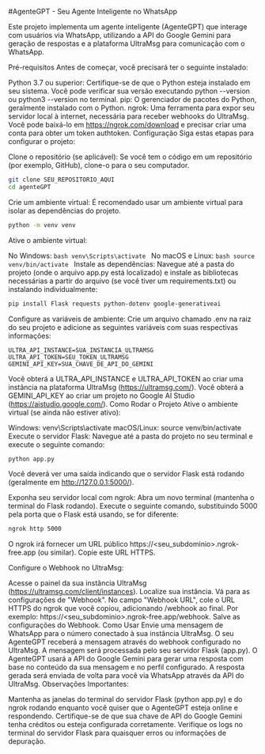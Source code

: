 #AgenteGPT - Seu Agente Inteligente no WhatsApp

Este projeto implementa um agente inteligente (AgenteGPT) que interage com usuários via WhatsApp, utilizando a API do Google Gemini para geração de respostas e a plataforma UltraMsg para comunicação com o WhatsApp.

Pré-requisitos
Antes de começar, você precisará ter o seguinte instalado:

Python 3.7 ou superior: Certifique-se de que o Python esteja instalado em seu sistema. Você pode verificar sua versão executando python --version ou python3 --version no terminal.
pip: O gerenciador de pacotes do Python, geralmente instalado com o Python.
ngrok: Uma ferramenta para expor seu servidor local à internet, necessária para receber webhooks do UltraMsg. Você pode baixá-lo em https://ngrok.com/download e precisar criar uma conta para obter um token authtoken.
Configuração
Siga estas etapas para configurar o projeto:

Clone o repositório (se aplicável):
Se você tem o código em um repositório (por exemplo, GitHub), clone-o para o seu computador.
```bash
git clone SEU_REPOSITORIO_AQUI
cd agenteGPT
```

Crie um ambiente virtual:
É recomendado usar um ambiente virtual para isolar as dependências do projeto.
```bash
python -m venv venv
```
Ative o ambiente virtual:

No Windows: ```bash venv\Scripts\activate ```
No macOS e Linux: ```bash source venv/bin/activate ```
Instale as dependências:
Navegue até a pasta do projeto (onde o arquivo app.py está localizado) e instale as bibliotecas necessárias a partir do arquivo (se você tiver um requirements.txt) ou instalando individualmente:
```bash
pip install Flask requests python-dotenv google-generativeai
```

Configure as variáveis de ambiente:
Crie um arquivo chamado .env na raiz do seu projeto e adicione as seguintes variáveis com suas respectivas informações:
```
ULTRA_API_INSTANCE=SUA_INSTANCIA_ULTRAMSG
ULTRA_API_TOKEN=SEU_TOKEN_ULTRAMSG
GEMINI_API_KEY=SUA_CHAVE_DE_API_DO_GEMINI
```

Você obterá a ULTRA_API_INSTANCE e ULTRA_API_TOKEN ao criar uma instância na plataforma UltraMsg (https://ultramsg.com/).
Você obterá a GEMINI_API_KEY ao criar um projeto no Google AI Studio (https://aistudio.google.com/).
Como Rodar o Projeto
Ative o ambiente virtual (se ainda não estiver ativo):

Windows: venv\\Scripts\\activate
macOS/Linux: source venv/bin/activate
Execute o servidor Flask:
Navegue até a pasta do projeto no seu terminal e execute o seguinte comando:
```bash
python app.py
```
Você deverá ver uma saída indicando que o servidor Flask está rodando (geralmente em http://127.0.0.1:5000/).

Exponha seu servidor local com ngrok:
Abra um novo terminal (mantenha o terminal do Flask rodando). Execute o seguinte comando, substituindo 5000 pela porta que o Flask está usando, se for diferente:
```bash
ngrok http 5000
```
O ngrok irá fornecer um URL público https://<seu_subdominio>.ngrok-free.app (ou similar). Copie este URL HTTPS.

Configure o Webhook no UltraMsg:

Acesse o painel da sua instância UltraMsg (https://ultramsg.com/client/instances).
Localize sua instância.
Vá para as configurações de "Webhook".
No campo "Webhook URL", cole o URL HTTPS do ngrok que você copiou, adicionando /webhook ao final. Por exemplo: https://<seu_subdominio>.ngrok-free.app/webhook.
Salve as configurações do Webhook.
Como Usar
Envie uma mensagem de WhatsApp para o número conectado à sua instância UltraMsg.
O seu AgenteGPT receberá a mensagem através do webhook configurado no UltraMsg.
A mensagem será processada pelo seu servidor Flask (app.py).
O AgenteGPT usará a API do Google Gemini para gerar uma resposta com base no conteúdo da sua mensagem e no perfil configurado.
A resposta gerada será enviada de volta para você via WhatsApp através da API do UltraMsg.
Observações Importantes:

Mantenha as janelas do terminal do servidor Flask (python app.py) e do ngrok rodando enquanto você quiser que o AgenteGPT esteja online e respondendo.
Certifique-se de que sua chave de API do Google Gemini tenha créditos ou esteja configurada corretamente.
Verifique os logs no terminal do servidor Flask para quaisquer erros ou informações de depuração.
